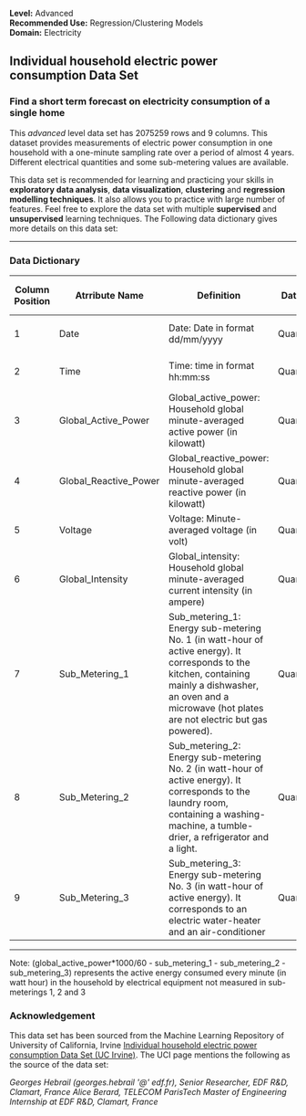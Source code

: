 **Level:** Advanced <br/>
**Recommended Use:** Regression/Clustering Models<br/>
**Domain:** Electricity<br/> 

## Individual household electric power consumption Data Set 

### Find a short term forecast on electricity consumption of a single home


This *advanced* level data set has 2075259 rows and 9 columns.
This dataset provides measurements of electric power consumption in one household with a one-minute sampling rate over a period of almost 4 years.
Different electrical quantities and some sub-metering values are available.

This data set is recommended for learning and practicing your skills in **exploratory data analysis**, **data visualization**, **clustering** and **regression modelling techniques**. 
It also allows you to practice with large number of features. Feel free to explore the data set with multiple **supervised** and **unsupervised** learning techniques. The Following data dictionary gives more details on this data set:

---

### Data Dictionary 

| Column   Position 	| Atrribute Name        	| Definition                                                                                                                                                                                                              	| Data Type    	| Example                          	| % Null Ratios 	|
|-------------------	|-----------------------	|-------------------------------------------------------------------------------------------------------------------------------------------------------------------------------------------------------------------------	|--------------	|----------------------------------	|---------------	|
| 1                 	| Date                  	| Date: Date in   format dd/mm/yyyy                                                                                                                                                                                       	| Quantitative 	| 16/12/2006, 10/5/2007, 24/9/2007 	| ?             	|
| 2                 	| Time                  	| Time: time in   format hh:mm:ss                                                                                                                                                                                         	| Quantitative 	| 17:27:00, 6:56:00, 10:00:00      	| ?             	|
| 3                 	| Global_Active_Power   	| Global_active_power:   Household global minute-averaged active power (in kilowatt)                                                                                                                                      	| Quantitative 	| 4.216, 5.412, 3.488              	| ?             	|
| 4                 	| Global_Reactive_Power 	| Global_reactive_power:   Household global minute-averaged reactive power (in kilowatt)                                                                                                                                  	| Quantitative 	| 0.418, 0.47, 0.228               	| ?             	|
| 5                 	| Voltage               	| Voltage:   Minute-averaged voltage (in volt)                                                                                                                                                                            	| Quantitative 	| 234.84, 232.78, 233.06           	| ?             	|
| 6                 	| Global_Intensity      	| Global_intensity:   Household global minute-averaged current intensity (in ampere)                                                                                                                                      	| Quantitative 	| 18.4, 23.2, 15                   	| ?             	|
| 7                 	| Sub_Metering_1        	| Sub_metering_1:   Energy sub-metering No. 1 (in watt-hour of active energy). It corresponds to   the kitchen, containing mainly a dishwasher, an oven and a microwave (hot   plates are not electric but gas powered).  	| Quantitative 	| 1, 38, 17                        	| ?             	|
| 8                 	| Sub_Metering_2        	| Sub_metering_2:   Energy sub-metering No. 2 (in watt-hour of active energy). It corresponds to   the laundry room, containing a washing-machine, a tumble-drier, a   refrigerator and a light.                          	| Quantitative 	| 1, 36, 5                         	| ?             	|
| 9                 	| Sub_Metering_3        	| Sub_metering_3:   Energy sub-metering No. 3 (in watt-hour of active energy). It corresponds to   an electric water-heater and an air-conditioner                                                                        	| Quantitative 	| 17, 0, 18                        	| ?             	|

---

Note: 
(global_active_power*1000/60 - sub_metering_1 - sub_metering_2 - sub_metering_3) represents the active energy consumed every minute (in watt hour) in the household by electrical equipment not measured in sub-meterings 1, 2 and 3

### Acknowledgement

This data set has been sourced from the Machine Learning Repository of University of California, Irvine [Individual household electric power consumption Data Set (UC Irvine)](https://archive.ics.uci.edu/ml/datasets/Individual+household+electric+power+consumption). 
The UCI page mentions the following as the source of the data set:

*Georges Hebrail (georges.hebrail '@' edf.fr), Senior Researcher, EDF R&D, Clamart, France* 
*Alice Berard, TELECOM ParisTech Master of Engineering Internship at EDF R&D, Clamart, France*

